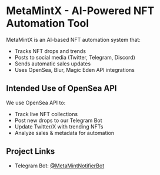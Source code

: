 # MetaMintX - AI-Powered NFT Automation Tool

MetaMintX is an AI-based NFT automation system that:
- Tracks NFT drops and trends
- Posts to social media (Twitter, Telegram, Discord)
- Sends automatic sales updates
- Uses OpenSea, Blur, Magic Eden API integrations

## Intended Use of OpenSea API
We use OpenSea API to:
- Track live NFT collections
- Post new drops to our Telegram Bot
- Update Twitter/X with trending NFTs
- Analyze sales & metadata for automation

## Project Links
- Telegram Bot: [@MetaMintNotifierBot](https://t.me/MetaMintNotifierBot)
